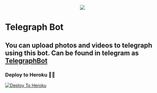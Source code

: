 <p align="center">
  <img src="https://telegra.ph/file/28fecf3ac49b8c6ac77f8.jpg">
</p>

# Telegraph Bot

## You can upload photos and videos to telegraph using this bot. Can be found in telegram as [TelegraphBot](https://t.me/Tgx_Telegraph_bot)

### Deploy to Heroku 🏃‍♂

[![Deploy To Heroku](https://www.herokucdn.com/deploy/button.svg)](https://heroku.com/deploy?template=https://github.com/kikuseller/Telegraph)


